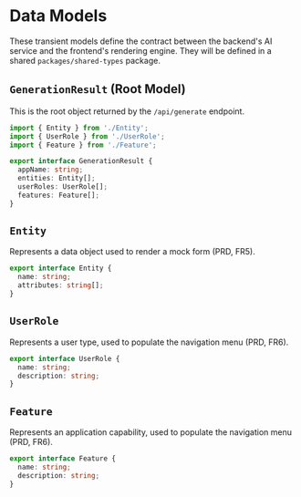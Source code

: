 # Data Models

These transient models define the contract between the backend's AI service and the frontend's rendering engine. They will be defined in a shared `packages/shared-types` package.

## `GenerationResult` (Root Model)

This is the root object returned by the `/api/generate` endpoint.

```typescript
import { Entity } from './Entity';
import { UserRole } from './UserRole';
import { Feature } from './Feature';

export interface GenerationResult {
  appName: string;
  entities: Entity[];
  userRoles: UserRole[];
  features: Feature[];
}
```

## `Entity`

Represents a data object used to render a mock form (PRD, FR5).

```typescript
export interface Entity {
  name: string;
  attributes: string[];
}
```

## `UserRole`

Represents a user type, used to populate the navigation menu (PRD, FR6).

```typescript
export interface UserRole {
  name: string;
  description: string;
}
```

## `Feature`

Represents an application capability, used to populate the navigation menu (PRD, FR6).

```typescript
export interface Feature {
  name: string;
  description: string;
}
```
